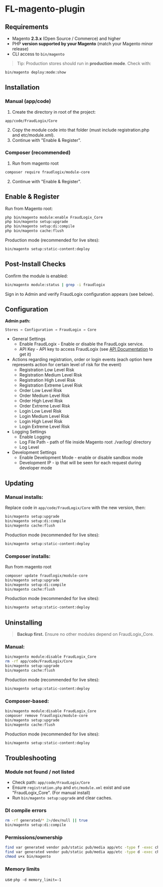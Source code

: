 # FL-magento-plugin


## Requirements

- Magento **2.3.x** (Open Source / Commerce) and higher 
- PHP **version supported by your Magento** (match your Magento minor release)  
- CLI access to `bin/magento`

> Tip: Production stores should run in **production mode**. Check with:
```bash
bin/magento deploy:mode:show
```

## Installation
### Manual (app/code)
1. Create the directory in root of the project:
```
app/code/FraudLogix/Core
```
2. Copy the module code into that folder (must include registration.php and etc/module.xml).
3. Continue with "Enable & Register".

### Composer (recommended)
1. Run from magento root
```bash
composer require fraudlogix/module-core
```
2. Continue with "Enable & Register".

## Enable & Register
Run from Magento root:
```bash
php bin/magento module:enable FraudLogix_Core
php bin/magento setup:upgrade
php bin/magento setup:di:compile
php bin/magento cache:flush
```
Production mode (recommended for live sites):
```bash
bin/magento setup:static-content:deploy
```

## Post-Install Checks
Confirm the module is enabled:
```bash
bin/magento module:status | grep -i fraudlogix
```
Sign in to Admin and verify FraudLogix configuration appears (see below).

## Configuration
**Admin path:**
```
Stores → Configuration → FraudLogix → Core
```
- General Settings
    - Enable FraudLogix - Enable or disable the FraudLogix service.
    - API Key - API key to access FraudLogix (see [API Documentation](https://ipui.fraudlogix.com/documentation) to get it)
- Actions regarding registration, order or login events (each option here represents action for certain level of risk for the event)
    - Registration Low Level Risk
    - Registration Medium Level Risk
    - Registration High Level Risk
    - Registration Extreme Level Risk
    - Order Low Level Risk
    - Order Medium Level Risk
    - Order High Level Risk
    - Order Extreme Level Risk
    - Login Low Level Risk
    - Login Medium Level Risk
    - Login High Level Risk
    - Login Extreme Level Risk
- Logging Settings
    - Enable Logging
    - Log File Path - path of file inside Magento root ./var/log/ directory
    - Log Level
- Development Settings
    - Enable Development Mode - enable or disable sandbox mode
    - Development IP - ip that will be seen for each request during developer mode

## Updating
### Manual installs:
Replace code in ``` app/code/FraudLogix/Core ``` with the new version, then:

```bash
bin/magento setup:upgrade
bin/magento setup:di:compile
bin/magento cache:flush
```
Production mode (recommended for live sites):
```bash
bin/magento setup:static-content:deploy
```
### Composer installs:
Run from magento root
```bash
composer update fraudlogix/module-core
bin/magento setup:upgrade
bin/magento setup:di:compile
bin/magento cache:flush
```
Production mode (recommended for live sites):
```bash
bin/magento setup:static-content:deploy
```

## Uninstalling
> **Backup first.** Ensure no other modules depend on FraudLogix_Core.
### Manual:
```bash
bin/magento module:disable FraudLogix_Core
rm -rf app/code/FraudLogix/Core
bin/magento setup:upgrade
bin/magento cache:flush
```
Production mode (recommended for live sites):
```bash
bin/magento setup:static-content:deploy
```
### Composer-based:
```bash
bin/magento module:disable FraudLogix_Core
composer remove fraudlogix/module-core
bin/magento setup:upgrade
bin/magento cache:flush
```
Production mode (recommended for live sites):
```bash
bin/magento setup:static-content:deploy
```


## Troubleshooting
### Module not found / not listed
- Check path: ``` app/code/FraudLogix/Core ```
- Ensure ``` registration.php ``` and ``` etc/module.xml ``` exist and use "FraudLogix_Core". (For manual install)
- Run ``` bin/magento setup:upgrade ``` and clear caches.

### DI compile errors
```bash
rm -rf generated/* 2>/dev/null || true
bin/magento setup:di:compile
```

### Permissions/ownership
```bash
find var generated vendor pub/static pub/media app/etc -type f -exec chmod u+w {} +
find var generated vendor pub/static pub/media app/etc -type d -exec chmod u+w {} +
chmod u+x bin/magento
```

### Memory limits
use ``` php -d memory_limit=-1 ```